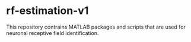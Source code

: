 # rf-estimation-v1

This repository contrains MATLAB packages and scripts that are used for neuronal receptive field identification. 
